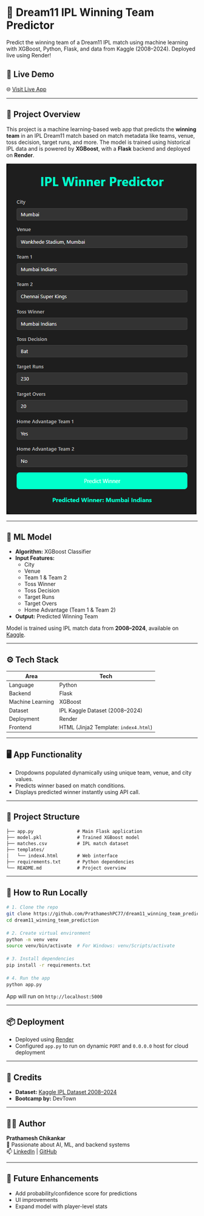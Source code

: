 
# 🏏 Dream11 IPL Winning Team Predictor

Predict the winning team of a Dream11 IPL match using machine learning with XGBoost, Python, Flask, and data from Kaggle (2008–2024). Deployed live using Render!

## 🚀 Live Demo

🌐 [Visit Live App](https://dream11-winning-team-prediction-g41k.onrender.com)  

---

## 📌 Project Overview

This project is a machine learning-based web app that predicts the **winning team** in an IPL Dream11 match based on match metadata like teams, venue, toss decision, target runs, and more. The model is trained using historical IPL data and is powered by **XGBoost**, with a **Flask** backend and deployed on **Render**.

![Dream11 IPL Prediction Output](output.png)

---

## 🧠 ML Model

- **Algorithm:** XGBoost Classifier
- **Input Features:**
  - City
  - Venue
  - Team 1 & Team 2
  - Toss Winner
  - Toss Decision
  - Target Runs
  - Target Overs
  - Home Advantage (Team 1 & Team 2)
- **Output:** Predicted Winning Team

Model is trained using IPL match data from **2008–2024**, available on [Kaggle](https://www.kaggle.com/datasets/patrickb1912/ipl-complete-dataset-20082020).

---

## ⚙️ Tech Stack

| Area            | Tech                            |
|-----------------|----------------------------------|
| Language        | Python                           |
| Backend         | Flask                            |
| Machine Learning| XGBoost                          |
| Dataset         | IPL Kaggle Dataset (2008–2024)   |
| Deployment      | Render                           |
| Frontend        | HTML (Jinja2 Template: `index4.html`) |

---

## 🖥️ App Functionality

- Dropdowns populated dynamically using unique team, venue, and city values.
- Predicts winner based on match conditions.
- Displays predicted winner instantly using API call.

---

## 📁 Project Structure

```
├── app.py                # Main Flask application
├── model.pkl             # Trained XGBoost model
├── matches.csv           # IPL match dataset
├── templates/
│   └── index4.html       # Web interface
├── requirements.txt      # Python dependencies
└── README.md             # Project overview
```

---

## 🔧 How to Run Locally

```bash
# 1. Clone the repo
git clone https://github.com/PrathameshPC77/dream11_winning_team_prediction.git
cd dream11_winning_team_prediction

# 2. Create virtual environment
python -m venv venv
source venv/bin/activate  # For Windows: venv/Scripts/activate

# 3. Install dependencies
pip install -r requirements.txt

# 4. Run the app
python app.py
```

App will run on `http://localhost:5000`

---

## 📦 Deployment

- Deployed using [Render](https://render.com/)
- Configured `app.py` to run on dynamic `PORT` and `0.0.0.0` host for cloud deployment

---

## 🤝 Credits

- **Dataset:** [Kaggle IPL Dataset 2008–2024](https://www.kaggle.com/datasets/patrickb1912/ipl-complete-dataset-20082020)
- **Bootcamp by:** DevTown

---

## 🧑‍💻 Author

**Prathamesh Chikankar**  
🚀 Passionate about AI, ML, and backend systems  
📫 [LinkedIn](https://www.linkedin.com/in/prathamesh-c-1b8539223) | [GitHub](https://github.com/PrathameshPC77)

---

## 📌 Future Enhancements

- Add probability/confidence score for predictions
- UI improvements
- Expand model with player-level stats
